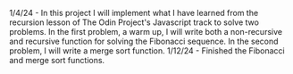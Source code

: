 1/4/24 - In this project I will implement what I have learned from the recursion lesson of The Odin Project's Javascript track to solve two problems. In the first problem, a warm up, I will write both a non-recursive and recursive function for solving the Fibonacci sequence. In the second problem, I will write a merge sort function.
1/12/24 - Finished the Fibonacci and merge sort functions.